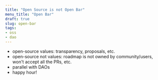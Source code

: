 ```yaml
---
title: "Open Source is not Open Bar"
menu_title: "Open Bar"
draft: true
slug: open-bar
tags:
- oss
- dao
---
```


- open-source values: transparency, proposals, etc.
- open-source not values: roadmap is not owned by community/users, won't accept all the PRs, etc.
- parallel with DAOs
- happy hour!

